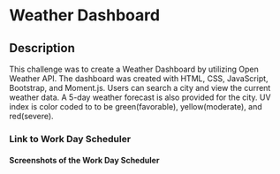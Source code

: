 # Weather Dashboard

## Description
This challenge was to create a Weather Dashboard by utilizing Open Weather API. The dashboard was created with HTML, CSS, JavaScript, Bootstrap, and Moment.js. Users can search a city and view the current weather data.  A 5-day weather forecast is also provided for the city. UV index is color coded to to be green(favorable), yellow(moderate), and red(severe).

### Link to Work Day Scheduler
 

#### Screenshots of the Work Day Scheduler
 